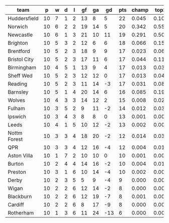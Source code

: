 |     team     | p  | w | d | l | gf | ga | gd  | pts | champ | top2  | top3  | top4  |  5-7  | bot4  | bot3  | bot2  |
|--------------|----|---|---|---|----|----|-----|-----|-------|-------|-------|-------|-------|-------|-------|-------|
| Huddersfield | 10 | 7 | 1 | 2 | 13 |  8 |   5 |  22 | 0.045 | 0.108 | 0.184 | 0.267 | 0.240 | 0.016 | 0.007 | 0.004|
| Norwich      | 10 | 6 | 2 | 2 | 19 | 14 |   5 |  20 | 0.342 | 0.550 | 0.684 | 0.770 | 0.135 | 0.000 | 0.000 | 0.000|
| Newcastle    | 10 | 6 | 1 | 3 | 21 | 10 |  11 |  19 | 0.291 | 0.505 | 0.639 | 0.735 | 0.151 | 0.001 | 0.000 | 0.000|
| Brighton     | 10 | 5 | 3 | 2 | 12 |  6 |   6 |  18 | 0.066 | 0.155 | 0.254 | 0.354 | 0.248 | 0.010 | 0.005 | 0.002|
| Brentford    | 10 | 5 | 2 | 3 | 18 |  9 |   9 |  17 | 0.023 | 0.061 | 0.111 | 0.170 | 0.197 | 0.035 | 0.022 | 0.012|
| Bristol City | 10 | 5 | 2 | 3 | 17 | 11 |   6 |  17 | 0.044 | 0.112 | 0.192 | 0.275 | 0.237 | 0.019 | 0.011 | 0.005|
| Birmingham   | 10 | 4 | 5 | 1 | 13 |  9 |   4 |  17 | 0.013 | 0.039 | 0.074 | 0.118 | 0.165 | 0.057 | 0.035 | 0.016|
| Sheff Wed    | 10 | 5 | 2 | 3 | 12 | 12 |   0 |  17 | 0.013 | 0.043 | 0.084 | 0.134 | 0.173 | 0.054 | 0.032 | 0.015|
| Reading      | 10 | 5 | 2 | 3 | 11 | 14 |  -3 |  17 | 0.031 | 0.080 | 0.140 | 0.217 | 0.216 | 0.027 | 0.016 | 0.009|
| Barnsley     | 10 | 5 | 1 | 4 | 20 | 14 |   6 |  16 | 0.085 | 0.197 | 0.315 | 0.414 | 0.232 | 0.007 | 0.004 | 0.002|
| Wolves       | 10 | 4 | 3 | 3 | 14 | 12 |   2 |  15 | 0.008 | 0.024 | 0.050 | 0.087 | 0.143 | 0.089 | 0.057 | 0.029|
| Fulham       | 10 | 3 | 5 | 2 |  9 | 11 |  -2 |  14 | 0.012 | 0.034 | 0.067 | 0.110 | 0.163 | 0.066 | 0.043 | 0.025|
| Ipswich      | 10 | 3 | 4 | 3 |  8 |  8 |   0 |  13 | 0.001 | 0.002 | 0.005 | 0.011 | 0.031 | 0.338 | 0.252 | 0.161|
| Leeds        | 10 | 4 | 1 | 5 | 10 | 12 |  -2 |  13 | 0.002 | 0.008 | 0.019 | 0.032 | 0.075 | 0.183 | 0.129 | 0.077|
| Nottm Forest | 10 | 3 | 3 | 4 | 18 | 20 |  -2 |  12 | 0.014 | 0.039 | 0.078 | 0.122 | 0.161 | 0.063 | 0.041 | 0.024|
| QPR          | 10 | 3 | 3 | 4 | 12 | 16 |  -4 |  12 | 0.004 | 0.012 | 0.027 | 0.049 | 0.100 | 0.143 | 0.097 | 0.055|
| Aston Villa  | 10 | 1 | 7 | 2 | 10 | 10 |   0 |  10 | 0.001 | 0.006 | 0.013 | 0.023 | 0.054 | 0.256 | 0.187 | 0.119|
| Burton       | 10 | 2 | 4 | 4 | 14 | 16 |  -2 |  10 | 0.004 | 0.013 | 0.030 | 0.049 | 0.097 | 0.152 | 0.102 | 0.061|
| Preston      | 10 | 3 | 1 | 6 | 10 | 14 |  -4 |  10 | 0.002 | 0.008 | 0.020 | 0.038 | 0.085 | 0.177 | 0.122 | 0.073|
| Derby        | 10 | 2 | 3 | 5 |  5 |  9 |  -4 |   9 | 0.000 | 0.001 | 0.002 | 0.005 | 0.013 | 0.509 | 0.414 | 0.302|
| Wigan        | 10 | 2 | 2 | 6 | 12 | 14 |  -2 |   8 | 0.000 | 0.000 | 0.001 | 0.003 | 0.015 | 0.491 | 0.396 | 0.289|
| Blackburn    | 10 | 2 | 2 | 6 | 12 | 19 |  -7 |   8 | 0.001 | 0.002 | 0.005 | 0.010 | 0.034 | 0.361 | 0.272 | 0.181|
| Cardiff      | 10 | 2 | 2 | 6 |  8 | 17 |  -9 |   8 | 0.000 | 0.001 | 0.002 | 0.005 | 0.019 | 0.470 | 0.370 | 0.268|
| Rotherham    | 10 | 1 | 3 | 6 | 11 | 24 | -13 |   6 | 0.000 | 0.001 | 0.003 | 0.005 | 0.018 | 0.478 | 0.382 | 0.271|
